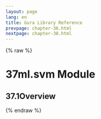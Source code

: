 ```yaml
---
layout: page
lang: en
title: Gura Library Reference
prevpage: chapter-36.html
nextpage: chapter-38.html
---
```

{% raw %}
<h1><span class="caption-index-1">37</span><a name="anchor-37"></a>ml.svm Module</h1>
<h2><span class="caption-index-2">37.1</span><a name="anchor-37-1"></a>Overview</h2>
<p />

{% endraw %}

